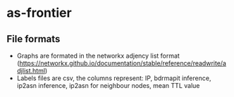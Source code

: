 # as-frontier

## File formats

- Graphs are formated in the networkx adjency list format (https://networkx.github.io/documentation/stable/reference/readwrite/adjlist.html)
- Labels files are csv, the columns represent: IP, bdrmapit inference, ip2asn inference, ip2asn for neighbour nodes, mean TTL value
